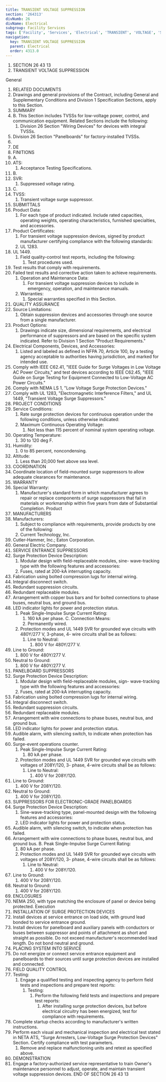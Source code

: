 ```yaml
---
title: TRANSIENT VOLTAGE SUPPRESSION
section: '264313'
divNumb: 26
divName: Electrical
subgroup: Facility Services
tags: ['Facility', 'Services', 'Electrical', 'TRANSIENT', 'VOLTAGE', 'SUPPRESSION']
navigation:
  key: TRANSIENT VOLTAGE SUPPRESSION
  parent: Electrical
  order: 4313.0
---
```


1. SECTION 26 43 13
1. TRANSIENT VOLTAGE SUPPRESSION

General
01. RELATED DOCUMENTS
   1. Drawings and general provisions of the Contract, including General and Supplementary
Conditions and Division 1 Specification Sections, apply to this Section.
02. SUMMARY
   1. B.
This Section includes TVSSs for low-voltage power, control, and communication equipment. Related Sections include the following:
      1. Division 26 Section "Wiring Devices" for devices with integral TVSSs.
2. Division 26 Section "Panelboards" for factory-installed TVSSs.
03.
   1. DE
   1. FINITIONS
   1. A.
   1. ATS:
      1. Acceptance Testing Specifications.
   1. B.
   1. SVR:
      1. Suppressed voltage rating.
   1. C.
   1. TVSS:
      1. Transient voltage surge suppressor.
04. SUBMITTALS
   1. Product Data:
      1. For each type of product indicated. Include rated capacities, operating weights, operating characteristics, furnished specialties, and accessories.
   1. Product Certificates:
      1. For transient voltage suppression devices, signed by product manufacturer certifying compliance with the following standards:
      1. UL 1283.
2. UL 1449.
   1. Field quality-control test reports, including the following:
      1. Test procedures used.
2. Test results that comply with requirements.
3. Failed test results and corrective action taken to achieve requirements.
   1. Operation and Maintenance Data:
      1. For transient voltage suppression devices to include in emergency, operation, and maintenance manuals.
   1. Warranties:
      1. Special warranties specified in this Section.
05. QUALITY ASSURANCE
   1. Source Limitations:
      1. Obtain suppression devices and accessories through one source from a single manufacturer.
   1. Product Options:
      1. Drawings indicate size, dimensional requirements, and electrical performance of suppressors and are based on the specific system indicated. Refer to Division
1 Section "Product Requirements."
   1. Electrical Components, Devices, and Accessories:
      1. Listed and labeled as defined in NFPA 70, Article 100, by a testing agency acceptable to authorities having jurisdiction, and marked for intended use.
   1. Comply with IEEE C62.41, "IEEE Guide for Surge Voltages in Low Voltage AC Power Circuits," and test devices according to IEEE C62.45, "IEEE Guide on Surge Testing for Equipment Connected to Low-Voltage AC Power Circuits."
   1. Comply with NEMA LS 1, "Low Voltage Surge Protection Devices."
   1. Comply with UL 1283, "Electromagnetic Interference Filters," and UL 1449, "Transient Voltage
Surge Suppressors."
06. PROJECT CONDITIONS
   1. Service Conditions:
      1. Rate surge protection devices for continuous operation under the following conditions, unless otherwise indicated:
      1. Maximum Continuous Operating Voltage:
         1. Not less than 115 percent of nominal system operating voltage.
2. Operating Temperature:
      1. 30 to 120 deg F.
3. Humidity:
      1. 0 to 85 percent, noncondensing.
4. Altitude:
      1. Less than 20,000 feet above sea level.
07. COORDINATION
   1. Coordinate location of field-mounted surge suppressors to allow adequate clearances for maintenance.
08. WARRANTY
   1. Special Warranty:
      1. Manufacturer's standard form in which manufacturer agrees to repair or replace components of surge suppressors that fail in materials or workmanship within five years from date of Substantial Completion.
Product
01. MANUFACTURERS
   1. Manufacturers:
      1. Subject to compliance with requirements, provide products by one of the following:
      1. Current Technology, Inc.
2. Cutler-Hammer, Inc.; Eaton Corporation.
3. General Electric Company.
02. SERVICE ENTRANCE SUPPRESSORS
   1. Surge Protection Device Description:
      1. Modular design with field-replaceable modules, sine- wave-tracking type with the following features and accessories:
      1. Fuses, rated at 200-kA interrupting capacity.
2. Fabrication using bolted compression lugs for internal wiring.
3. Integral disconnect switch.
4. Redundant suppression circuits.
5. Redundant replaceable modules.
6. Arrangement with copper bus bars and for bolted connections to phase buses, neutral bus, and ground bus.
7. LED indicator lights for power and protection status.
   1. Peak Single-Impulse Surge Current Rating:
      1. 160 kA per phase. C. Connection Means:
      1. Permanently wired.
   1. Protection modes and UL 1449 SVR for grounded wye circuits with 480Y/277 V, 3-phase, 4- wire circuits shall be as follows:
      1. Line to Neutral:
         1. 800 V for 480Y/277 V.
2. Line to Ground:
      1. 800 V for 480Y/277 V.
3. Neutral to Ground:
      1. 800 V for 480Y/277 V.
03. PANELBOARD SUPPRESSORS
   1. Surge Protection Device Description:
      1. Modular design with field-replaceable modules, sign- wave-tracking type with the following features and accessories:
      1. Fuses, rated at 200-kA interrupting capacity.
2. Fabrication using bolted compression lugs for internal wiring.
3. Integral disconnect switch.
4. Redundant suppression circuits.
5. Redundant replaceable modules.
6. Arrangement with wire connections to phase buses, neutral bus, and ground bus.
7. LED indicator lights for power and protection status.
8. Audible alarm, with silencing switch, to indicate when protection has failed.
9. Surge-event operations counter.
   1. Peak Single-Impulse Surge Current Rating:
      1. 80 kA per phase.
   1. Protection modes and UL 1449 SVR for grounded wye circuits with voltages of 208Y/120, 3- phase, 4-wire circuits shall be as follows:
      1. Line to Neutral:
         1. 400 V for 208Y/120.
2. Line to Ground:
      1. 400 V for 208Y/120.
3. Neutral to Ground:
      1. 400 V for 208Y/120.
04. SUPPRESSORS FOR ELECTRONIC-GRADE PANELBOARDS
   1. Surge Protection Device Description:
      1. Sine-wave-tracking type, panel-mounted design with the following features and accessories:
      1. LED indicator lights for power and protection status.
2. Audible alarm, with silencing switch, to indicate when protection has failed.
3. Arrangement with wire connections to phase buses, neutral bus, and ground bus. B. Peak Single-Impulse Surge Current Rating:
      1. 80 kA per phase.
   1. Protection modes and UL 1449 SVR for grounded wye circuits with voltages of 208Y/120, 3- phase, 4-wire circuits shall be as follows:
      1. Line to Neutral:
         1. 400 V for 208Y/120.
2. Line to Ground:
      1. 400 V for 208Y/120.
3. Neutral to Ground:
      1. 400 V for 208Y/120.
05. ENCLOSURES
   1. NEMA 250, with type matching the enclosure of panel or device being protected. 
Execution
01. INSTALLATION OF SURGE PROTECTION DEVICES
   1. Install devices at service entrance on load side, with ground lead bonded to service entrance ground.
   1. Install devices for panelboard and auxiliary panels with conductors or buses between suppressor and points of attachment as short and straight as possible. Do not exceed manufacturer's recommended lead length. Do not bond neutral and ground.
02. PLACING SYSTEM INTO SERVICE
   1. Do not energize or connect service entrance equipment and panelboards to their sources until surge protection devices are installed and connected.
03. FIELD QUALITY CONTROL
   1. Testing:
      1. Engage a qualified testing and inspecting agency to perform field tests and inspections and prepare test reports:
         1. Testing:
            1. Perform the following field tests and inspections and prepare test reports:
               1. After installing surge protection devices, but before electrical circuitry has been energized, test for compliance with requirements.
2. Complete startup checks according to manufacturer's written instructions.
3. Perform each visual and mechanical inspection and electrical test stated in NETA ATS, "Surge Arresters, Low-Voltage Surge Protection Devices" Section. Certify compliance with test parameters.
   1. Remove and replace malfunctioning units and retest as specified above.
04. DEMONSTRATION
   1. Engage a factory-authorized service representative to train Owner's maintenance personnel to adjust, operate, and maintain transient voltage suppression devices.
END OF SECTION 26 43 13

